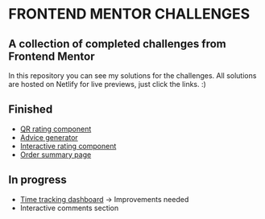 # FRONTEND MENTOR CHALLENGES

## A collection of completed challenges from Frontend Mentor

In this repository you can see my solutions for the challenges.
All solutions are hosted on Netlify for live previews, just click the links. :)

## Finished

- [QR rating component](https://qr-component-igor-pekovic.netlify.app/)
- [Advice generator](https://advice-generator-app-igor-pekovic.netlify.app/)
- [Interactive rating component](https://rating-component-igor-pekovic.netlify.app/)
- [Order summary page](https://summary-component-igor-pekovic.netlify.app/)

## In progress

- [Time tracking dashboard](https://time-tracking-dashboard-igor-pekovic.netlify.app/) -> Improvements needed
- Interactive comments section
